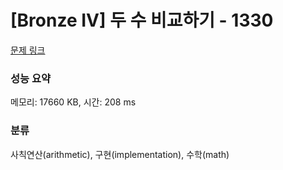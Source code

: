 # [Bronze IV] 두 수 비교하기 - 1330 

[문제 링크](https://www.acmicpc.net/problem/1330) 

### 성능 요약

메모리: 17660 KB, 시간: 208 ms

### 분류

사칙연산(arithmetic), 구현(implementation), 수학(math)

